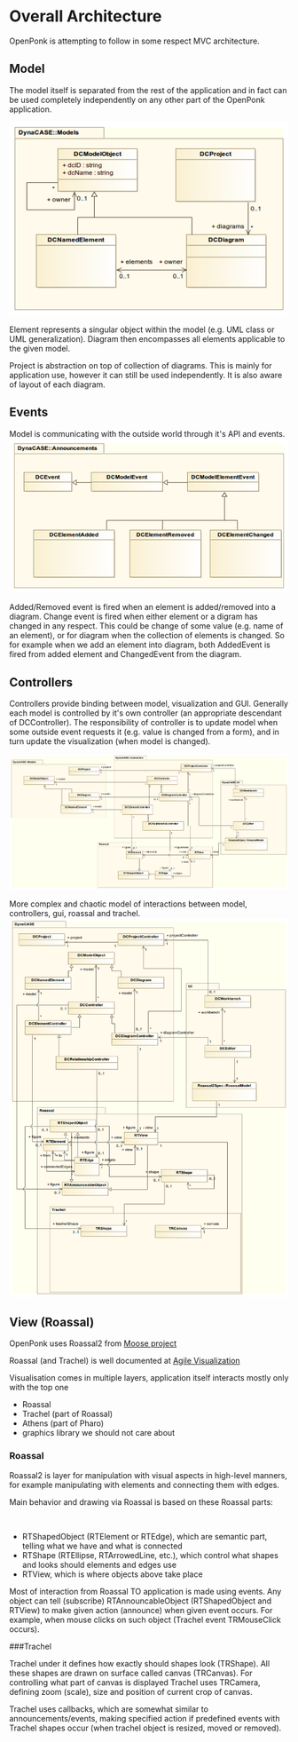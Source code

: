 # Overall Architecture

OpenPonk is attempting to follow in some respect MVC architecture\.

## Model

The model itself is separated from the rest of the application and in fact can be used completely independently on any other part of the OpenPonk application\.

![](../figures/Models.png)

Element represents a singular object within the model \(e\.g\. UML class or UML generalization\)\. Diagram then encompasses all elements applicable to the given model\.

Project is abstraction on top of collection of diagrams\. This is mainly for application use, however it can still be used independently\. It is also aware of layout of each diagram\.



## Events

Model is communicating with the outside world through it's API and events\.
![](../figures/Events.png "file://../figures/Events.png")

Added/Removed event is fired when an element is added/removed into a diagram\. Change event is fired when either element or a digram has changed in any respect\. This could be change of some value \(e\.g\. name of an element\), or for diagram when the collection of elements is changed\. So for example when we add an element into diagram, both AddedEvent is fired from added element and ChangedEvent from the diagram\.



## Controllers

Controllers provide binding between model, visualization and GUI\. Generally each model is controlled by it's own controller \(an appropriate descendant of DCController\)\. The responsibility of controller is to update model when some outside event requests it \(e\.g\. value is changed from a form\), and in turn update the visualization \(when model is changed\)\.

![](../figures/All%20layers%20simplified.png)

More complex and chaotic model of interactions between model, controllers, gui, roassal and trachel\.
![](../figures/Architecture%20layers.png)


## View \(Roassal\)

OpenPonk uses Roassal2 from [Moose project](http://www.moosetechnology.org/)

Roassal \(and Trachel\) is well documented at [Agile Visualization](http://agilevisualization.com/#book)

Visualisation comes in multiple layers, application itself interacts mostly only with the top one


- Roassal
- Trachel \(part of Roassal\)
- Athens \(part of Pharo\)
- graphics library we should not care about



### Roassal

Roassal2 is layer for manipulation with visual aspects in high\-level manners, for example manipulating with elements and connecting them with edges\.

Main behavior and drawing via Roassal is based on these Roassal parts:

&nbsp;


- RTShapedObject \(RTElement or RTEdge\), which are semantic part, telling what we have and what is connected
- RTShape \(RTEllipse, RTArrowedLine, etc\.\), which control what shapes and looks should elements and edges use
- RTView, which is where objects above take place

Most of interaction from Roassal TO application is made using events\. Any object can tell \(subscribe\) RTAnnouncableObject \(RTShapedObject and RTView\) to make given action \(announce\) when given event occurs\. For example, when mouse clicks on such object \(Trachel event TRMouseClick occurs\)\.



###Trachel

Trachel under it defines how exactly should shapes look \(TRShape\)\. All these shapes are drawn on surface called canvas \(TRCanvas\)\. For controlling what part of canvas is displayed Trachel uses TRCamera, defining zoom \(scale\), size and position of current crop of canvas\.

Trachel uses callbacks, which are somewhat similar to announcements/events, making specified action if predefined events with Trachel shapes occur \(when trachel object is resized, moved or removed\)\.

